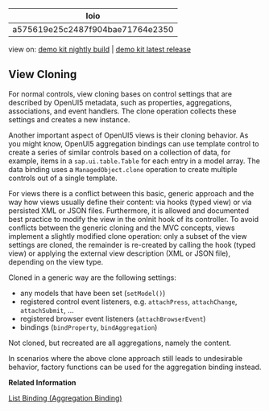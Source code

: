 <!-- loioa575619e25c2487f904bae71764e2350 -->

| loio |
| -----|
| a575619e25c2487f904bae71764e2350 |

<div id="loio">

view on: [demo kit nightly build](https://openui5nightly.hana.ondemand.com/topic/a575619e25c2487f904bae71764e2350) | [demo kit latest release](https://sdk.openui5.org/topic/a575619e25c2487f904bae71764e2350)</div>

## View Cloning

For normal controls, view cloning bases on control settings that are described by OpenUI5 metadata, such as properties, aggregations, associations, and event handlers. The clone operation collects these settings and creates a new instance.

Another important aspect of OpenUI5 views is their cloning behavior. As you might know, OpenUI5 aggregation bindings can use template control to create a series of similar controls based on a collection of data, for example, items in a `sap.ui.table.Table` for each entry in a model array. The data binding uses a `ManagedObject.clone` operation to create multiple controls out of a single template.

For views there is a conflict between this basic, generic approach and the way how views usually define their content: via hooks \(typed view\) or via persisted XML or JSON files. Furthermore, it is allowed and documented best practice to modify the view in the onInit hook of its controller. To avoid conflicts between the generic cloning and the MVC concepts, views implement a slightly modified clone operation: only a subset of the view settings are cloned, the remainder is re-created by calling the hook \(typed view\) or applying the external view description \(XML or JSON file\), depending on the view type.

Cloned in a generic way are the following settings:

-   any models that have been set \(`setModel()`\)
-   registered control event listeners, e.g. `attachPress`, `attachChange`, `attachSubmit`, ...
-   registered browser event listeners \(`attachBrowserEvent`\)
-   bindings \(`bindProperty`, `bindAggregation`\)

Not cloned, but recreated are all aggregations, namely the content.

In scenarios where the above clone approach still leads to undesirable behavior, factory functions can be used for the aggregation binding instead.

**Related Information**  


[List Binding \(Aggregation Binding\)](List_Binding_Aggregation_Binding_91f0577.md "List binding (or aggregation binding) is used to automatically create child controls according to model data.")

